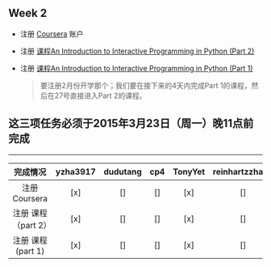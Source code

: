 ## Week 2

- 注册 [Coursera](https://www.coursera.org/login?post_redirect=https%3A%2F%2Fwww.coursera.org%2Faccount%2Flogout) 账户

- 注册 [课程An Introduction to Interactive Programming in Python (Part 2)](https://www.coursera.org/course/interactivepython2)

- 注册 [课程An Introduction to Interactive Programming in Python (Part 1)](https://www.coursera.org/course/interactivepython1)
  >要注册2月份开学那个；我们要在接下来的4天内完成Part 1的课程，然后在27号直接进入Part 2的课程。


这三项任务必须于2015年3月23日（周一）晚11点前完成
----------
--------

完成情况                       | yzha3917 | dudutang | cp4 | TonyYet | reinhartzzhang | xiaokechenchen | zxcbbn
:-----:|:-----:|:-----:|:-----:|:----:|:-----:|:-----:|:------:
注册 Coursera              | [x]      | []      | [] | [x]     | []            | [ ]            | [] 
注册 课程（part 2）     | [x]      | []      | [] | [x]     | []            | [ ]            | [] 
注册 课程  (part 1) | [x]      | []      | [] | [x]     | []      | []        | [] 
